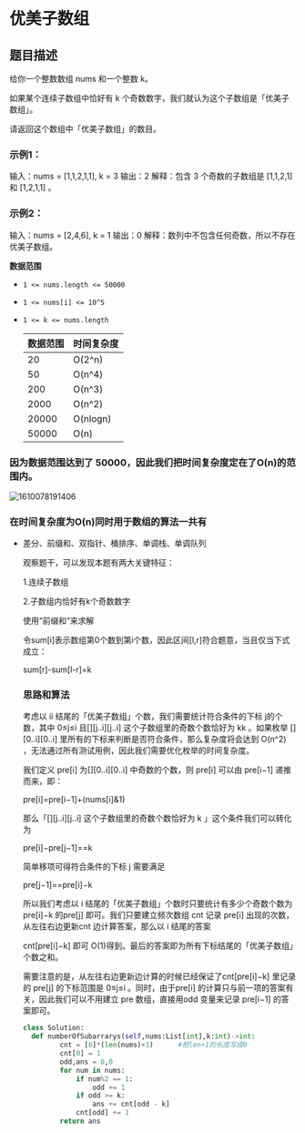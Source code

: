 # 优美子数组

## 题目描述

给你一个整数数组 nums 和一个整数 k。

如果某个连续子数组中恰好有 k 个奇数数字，我们就认为这个子数组是「优美子数组」。

请返回这个数组中「优美子数组」的数目。

### 示例1：

输入：nums = [1,1,2,1,1], k = 3 输出：2 解释：包含 3 个奇数的子数组是 [1,1,2,1] 和 [1,2,1,1] 。 

### 示例2：

输入：nums = [2,4,6], k = 1 输出：0 解释：数列中不包含任何奇数，所以不存在优美子数组。 

**数据范围**

- `1 <= nums.length <= 50000`

- `1 <= nums[i] <= 10^5`

- `1 <= k <= nums.length`

  | 数据范围 | 时间复杂度 |
  | -------- | ---------- |
  | 20       | O(2^n)     |
  | 50       | O(n^4)     |
  | 200      | O(n^3)     |
  | 2000     | O(n^2)     |
  | 20000    | O(nlogn)   |
  | 50000    | O(n)       |

  

### 因为数据范围达到了 50000，因此我们把时间复杂度定在了O(n)的范围内。

![1610078191406](F:\+++++++leedcode++++++\1610078191406.png)

### 在时间复杂度为O(n)同时用于数组的算法一共有

- 差分、前缀和、双指针、桶排序、单调栈、单调队列

  观察题干，可以发现本题有两大关键特征：

  1.连续子数组

  2.子数组内恰好有k个奇数数字

  使用“前缀和”来求解

  令sum[i]表示数组第0个数到第i个数，因此区间[l,r]符合题意，当且仅当下式成立：

  sum[r]-sum[l-r]=k

  ### 思路和算法

  考虑以 ii 结尾的「优美子数组」个数，我们需要统计符合条件的下标 j的个数，其中 0≤j≤i 且[][j..i][j..i] 这个子数组里的奇数个数恰好为 kk 。如果枚举 [][0..i][0..i] 里所有的下标来判断是否符合条件，那么复杂度将会达到 O(n^2) ，无法通过所有测试用例，因此我们需要优化枚举的时间复杂度。

  我们定义 pre[i] 为[][0..i][0..i] 中奇数的个数，则 pre[i] 可以由 pre[i−1] 递推而来，即：

  
  pre[i]=pre[i−1]+(nums[i]&1)

  

  那么「[][j..i][j..i] 这个子数组里的奇数个数恰好为 k 」这个条件我们可以转化为

  
  pre[i]−pre[j−1]==k

  

  简单移项可得符合条件的下标 j 需要满足

  
  pre[j−1]==pre[i]−k

  

  所以我们考虑以 i 结尾的「优美子数组」个数时只要统计有多少个奇数个数为 pre[i]−k 的pre[j] 即可。我们只要建立频次数组 cnt 记录 pre[i] 出现的次数，从左往右边更新cnt 边计算答案，那么以 i 结尾的答案 

  cnt[pre[i]−k] 即可 O(1)得到。最后的答案即为所有下标结尾的「优美子数组」个数之和。

  需要注意的是，从左往右边更新边计算的时候已经保证了cnt[pre[i]−k] 里记录的 pre[j] 的下标范围是 0≤j≤i 。同时，由于pre[i] 的计算只与前一项的答案有关，因此我们可以不用建立 pre 数组，直接用odd 变量来记录 pre[i−1] 的答案即可。

  ```python
  class Solution:
  	def numberOfSubarrarys(self,nums:List[int],k:int)->int:
           cnt = [0]*(len(nums)+1)		#把len+1的长度写成0
           cnt[0] = 1
           odd,ans = 0,0
           for num in nums:
               if num%2 == 1:
                   odd += 1
               if odd >= k:
                   ans += cnt[odd - k]
               cnt[odd] += 1
           return ans
      
  ```

  

